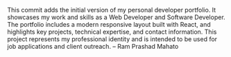 This commit adds the initial version of my personal developer portfolio. It showcases my work and skills as a Web Developer and Software Developer. The portfolio includes a modern responsive layout built with React, and highlights key projects, technical expertise, and contact information. This project represents my professional identity and is intended to be used for job applications and client outreach. – Ram Prashad Mahato
